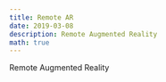 ```yaml
---
title: Remote AR
date: 2019-03-08
description: Remote Augmented Reality
math: true
---
```


Remote Augmented Reality